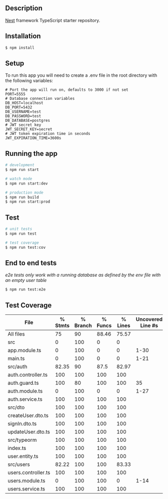 
## Description

[Nest](https://github.com/nestjs/nest) framework TypeScript starter repository.

## Installation

```bash
$ npm install
```

## Setup

To run this app you will need to create a .env file in the root directory with the following variables:

```DOTENV
# Port the app will run on, defaults to 3000 if not set
PORT=5555
# Database connection variables
DB_HOST=localhost
DB_PORT=5432
DB_USERNAME=test
DB_PASSWORD=test
DB_DATABASE=postgres
# JWT secret key
JWT_SECRET_KEY=secret
# JWT token expiration time in seconds
JWT_EXPIRATION_TIME=3600s

```


## Running the app

```bash
# development
$ npm run start

# watch mode
$ npm run start:dev

# production mode
$ npm run build 
$ npm run start:prod
```

## Test

```bash
# unit tests
$ npm run test

# test coverage
$ npm run test:cov
```
## End to end tests
*e2e tests only work with a running database as defined by the env file with an empty user table*
```bash
$ npm run test:e2e
```


## Test Coverage
| File                   | % Stmts   | % Branch   | % Funcs   | % Lines   | Uncovered Line #s   |
|------------------------|-----------|------------|-----------|-----------|---------------------|
| All files              | 75        | 90         | 88.46     | 75.57     |                     |
| src                    | 0         | 100        | 0         | 0         |                     |
| app.module.ts          | 0         | 100        | 0         | 0         | 1-30                |
| main.ts                | 0         | 100        | 0         | 0         | 1-21                |
| src/auth               | 82.35     | 90         | 87.5      | 82.97     |                     |
| auth.controller.ts     | 100       | 100        | 100       | 100       |                     |
| auth.guard.ts          | 100       | 80         | 100       | 100       | 35                  |
| auth.module.ts         | 0         | 100        | 0         | 0         | 1-27                |
| auth.service.ts        | 100       | 100        | 100       | 100       |                     |
| src/dto                | 100       | 100        | 100       | 100       |                     |
| createUser.dto.ts      | 100       | 100        | 100       | 100       |                     |
| signIn.dto.ts          | 100       | 100        | 100       | 100       |                     |
| updateUser.dto.ts      | 100       | 100        | 100       | 100       |                     |
| src/typeorm            | 100       | 100        | 100       | 100       |                     |
| index.ts               | 100       | 100        | 100       | 100       |                     |
| user.entity.ts         | 100       | 100        | 100       | 100       |                     |
| src/users              | 82.22     | 100        | 100       | 83.33     |                     |
| users.controller.ts    | 100       | 100        | 100       | 100       |                     |
| users.module.ts        | 0         | 100        | 100       | 0         | 1-14                |
| users.service.ts       | 100       | 100        | 100       | 100       |                     |

